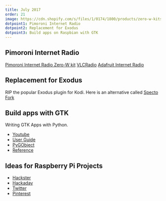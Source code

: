 ```yaml
---
title: July 2017
order: 21
image: https://cdn.shopify.com/s/files/1/0174/1800/products/zero-w-kits-square-1_large.jpg?v=1499090662
dotpoint1: Pimoroni Internet Radio
dotpoint2: Replacement for Exodus
dotpoint3: Build apps on Raspbian with GTK
---
```


## Pimoroni Internet Radio

[Pimoroni Internet Radio Zero-W kit](https://shop.pimoroni.com/products/pirate-radio-pi-zero-w-project-kit)
[VLCRadio](https://github.com/pimoroni/phat-beat/tree/master/projects/vlc-radio)
[Adafruit Internet Radio](https://www.adafruit.com/product/3477)

## Replacement for Exodus
RIP the popular Exodus plugin for Kodi. Here is an alternative called [Specto Fork](https://raspberrypisig.github.io/blog/kodi/2017/07/01/death-of-exodus-add-kodi/)

## Build apps with GTK
Writing GTK Apps with Python. 

- [Youtube](https://www.youtube.com/watch?v=0O11oEp7QYw)
- [User Guide](https://python-gtk-3-tutorial.readthedocs.io/en/latest/)
- [PyGObject](http://pygobject.readthedocs.io/en/latest/getting_started.html)
- [Reference](https://lazka.github.io/pgi-docs/#Gtk-3.0)

## Ideas for Raspberry Pi Projects
- [Hackster](https://www.hackster.io/)
- [Hackaday](https://hackaday.com/tag/raspberry-pi/)
- [Twitter](https://twitter.com/search?q=raspberry%20pi%20projects&src=typd)
- [Pinterest](https://au.pinterest.com/search/pins/?q=rasberry%20pi%20Raspberry%20pi%20projects&rs=guide)

